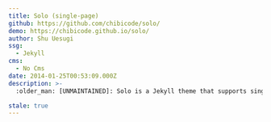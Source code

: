 ```yaml
---
title: Solo (single-page)
github: https://github.com/chibicode/solo/
demo: https://chibicode.github.io/solo/
author: Shu Uesugi
ssg:
  - Jekyll
cms:
  - No Cms
date: 2014-01-25T00:53:09.000Z
description: >-
  :older_man: [UNMAINTAINED]: Solo is a Jekyll theme that supports single-page websites only, but supports them well.

stale: true
---
```

